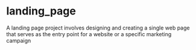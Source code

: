 # landing_page
A landing page project involves designing and creating a single web page that serves as the entry point for a website or a specific marketing campaign
